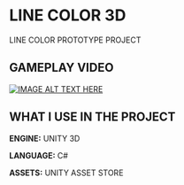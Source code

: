 
# LINE COLOR 3D

LINE COLOR PROTOTYPE PROJECT



## GAMEPLAY VIDEO


[![IMAGE ALT TEXT HERE](https://i.imgur.com/PaJ2UE9.png)](https://youtu.be/bZYjKkz7Ho4)




## WHAT I USE IN THE PROJECT

**ENGINE:** UNITY 3D

**LANGUAGE:** C#

**ASSETS:** UNITY ASSET STORE

  
